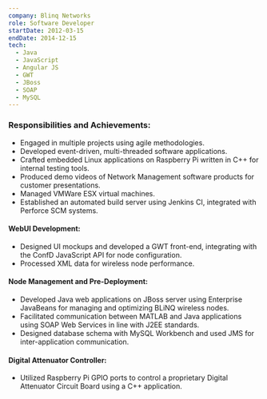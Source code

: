 ```yaml
---
company: Blinq Networks
role: Software Developer
startDate: 2012-03-15
endDate: 2014-12-15
tech:
  - Java
  - JavaScript
  - Angular JS
  - GWT
  - JBoss
  - SOAP
  - MySQL
---
```


### Responsibilities and Achievements:

- Engaged in multiple projects using agile methodologies.
- Developed event-driven, multi-threaded software applications.
- Crafted embedded Linux applications on Raspberry Pi written in C++ for internal testing tools.
- Produced demo videos of Network Management software products for customer presentations.
- Managed VMWare ESX virtual machines.
- Established an automated build server using Jenkins CI, integrated with Perforce SCM systems.

#### WebUI Development:

- Designed UI mockups and developed a GWT front-end, integrating with the ConfD JavaScript API for node configuration.
- Processed XML data for wireless node performance.

#### Node Management and Pre-Deployment:

- Developed Java web applications on JBoss server using Enterprise JavaBeans for managing and optimizing BLiNQ wireless nodes.
- Facilitated communication between MATLAB and Java applications using SOAP Web Services in line with J2EE standards.
- Designed database schema with MySQL Workbench and used JMS for inter-application communication.

#### Digital Attenuator Controller:

- Utilized Raspberry Pi GPIO ports to control a proprietary Digital Attenuator Circuit Board using a C++ application.
